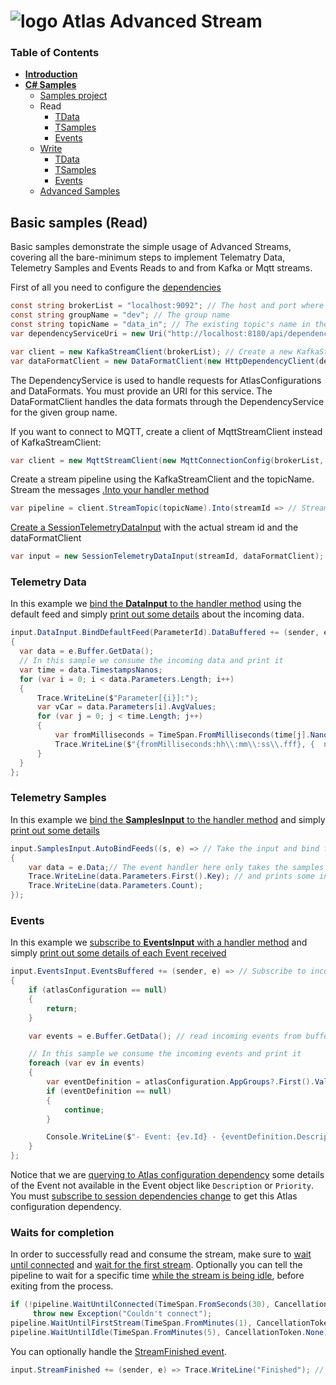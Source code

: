 # ![logo](/Media/branding.png) Atlas Advanced Stream

### Table of Contents
- [**Introduction**](../README.md)<br>
- [**C# Samples**](README.md)<br>
  - [Samples project](./src)
  - Read
    - [TData](read.md#telemetry-data)
    - [TSamples](read.md#telemetry-samples)
    - [Events](read.md#events)
  - [Write](write.md#basic-samples)
    - [TData](write.md#telemetry-data)
    - [TSamples](write.md#telemetry-samples)
    - [Events](write.md#events)
  - [Advanced Samples](advanced.md#advanced-samples)

## Basic samples (Read)
Basic samples demonstrate the simple usage of Advanced Streams, covering all the bare-minimum steps to implement Telematry Data, Telemetry Samples and Events Reads to and from Kafka or Mqtt streams.

First of all you need to configure the [dependencies](./src/MAT.OCS.Streaming.Samples/Samples/Basic/TData.cs#L60-L63)
```cs
const string brokerList = "localhost:9092"; // The host and port where the Kafka broker is running
const string groupName = "dev"; // The group name
const string topicName = "data_in"; // The existing topic's name in the Kafka broker. The *_annonce topic name must exist too. In this case the data_in_announce
var dependencyServiceUri = new Uri("http://localhost:8180/api/dependencies/"); // The URI where the dependency services are running

var client = new KafkaStreamClient(brokerList); // Create a new KafkaStreamClient for connecting to Kafka broker
var dataFormatClient = new DataFormatClient(new HttpDependencyClient(dependencyServiceUri, groupName)); // Create a new DataFormatClient
```

The DependencyService is used to handle requests for AtlasConfigurations and DataFormats. You must provide an URI for this service. 
The DataFormatClient handles the data formats through the DependencyService for the given group name.

If you want to connect to MQTT, create a client of MqttStreamClient instead of KafkaStreamClient:
```cs
var client = new MqttStreamClient(new MqttConnectionConfig(brokerList, "userName", "password"));
```

Create a stream pipeline using the KafkaStreamClient and the topicName. Stream the messages [.Into your handler method](./src/MAT.OCS.Streaming.Samples/Samples/Basic/TData.cs#L68)
```cs
var pipeline = client.StreamTopic(topicName).Into(streamId => // Stream Kafka topic into the handler method
```

[Create a SessionTelemetryDataInput](./src/MAT.OCS.Streaming.Samples/Samples/Basic/TData.cs#L70) with the actual stream id and the dataFormatClient 
```cs
var input = new SessionTelemetryDataInput(streamId, dataFormatClient);
```

### Telemetry Data
In this example we [bind the **DataInput** to the handler method](./src/MAT.OCS.Streaming.Samples/Samples/Basic/TData.cs#L71) using the default feed and simply [print out some details](./src/MAT.OCS.Streaming.Samples/Samples/Basic/TData.cs#L72-L86) about the incoming data.
```cs
input.DataInput.BindDefaultFeed(ParameterId).DataBuffered += (sender, e) => // Bind the incoming feed and take the data
{
  var data = e.Buffer.GetData();
  // In this sample we consume the incoming data and print it
  var time = data.TimestampsNanos;
  for (var i = 0; i < data.Parameters.Length; i++)
  {
      Trace.WriteLine($"Parameter[{i}]:");
      var vCar = data.Parameters[i].AvgValues;
      for (var j = 0; j < time.Length; j++)
      {
          var fromMilliseconds = TimeSpan.FromMilliseconds(time[j].NanosToMillis());
          Trace.WriteLine($"{fromMilliseconds:hh\\:mm\\:ss\\.fff}, {  new string('.', (int)(50 * vCar[j])) }");
      }
  }
};
```

### Telemetry Samples
In this example we [bind the **SamplesInput** to the handler method](./src/MAT.OCS.Streaming.Samples/Samples/Basic/TSamples.cs#L77) and simply [print out some details](./src/MAT.OCS.Streaming.Samples/Samples/Basic/TSamples.cs#L78-L82) 
```cs
input.SamplesInput.AutoBindFeeds((s, e) => // Take the input and bind feed to an event handler
{
    var data = e.Data;// The event handler here only takes the samples data 
    Trace.WriteLine(data.Parameters.First().Key); // and prints some information to the debug console
    Trace.WriteLine(data.Parameters.Count);
});
```

### Events

In this example we [subscribe to **EventsInput** with a handler method](./src/MAT.OCS.Streaming.Samples/Samples/Basic/EventsRead.cs#L45) and simply [print out some details of each Event received](./src/MAT.OCS.Streaming.Samples/Samples/Basic/EventsRead.cs#L52-L63)

```cs
input.EventsInput.EventsBuffered += (sender, e) => // Subscribe to incoming events
{
    if (atlasConfiguration == null)
    {
        return;
    }

    var events = e.Buffer.GetData(); // read incoming events from buffer

    // In this sample we consume the incoming events and print it
    foreach (var ev in events)
    {
        var eventDefinition = atlasConfiguration.AppGroups?.First().Value?.Events.GetValueOrDefault(ev.Id);
        if (eventDefinition == null)
        {
            continue;
        }

        Console.WriteLine($"- Event: {ev.Id} - {eventDefinition.Description} - Priority: {eventDefinition.Priority.ToString()} - Value: {ev.Values?.First()}");
    }
};
```

Notice that we are [querying to Atlas configuration dependency](./src/MAT.OCS.Streaming.Samples/Samples/Basic/EventsRead.cs#L57) some details of the Event not available in the Event object like `Description` or `Priority`. You must [subscribe to session dependencies change](./src/MAT.OCS.Streaming.Samples/Samples/Basic/EventsRead.cs#L35-L43) to get this Atlas configuration dependency.


### Waits for completion
In order to successfully read and consume the stream, make sure to [wait until connected](./src/MAT.OCS.Streaming.Samples/Samples/Basic/TData.cs#L92-L93) and [wait for the first stream](./src/MAT.OCS.Streaming.Samples/Samples/Basic/TData.cs#L94). Optionally you can tell the pipeline to wait for a specific time [while the stream is being idle](./src/MAT.OCS.Streaming.Samples/Samples/Basic/TData.cs#L95), before exiting from the process.
```cs
if (!pipeline.WaitUntilConnected(TimeSpan.FromSeconds(30), CancellationToken.None)) // Wait until the connection is established
     throw new Exception("Couldn't connect");
pipeline.WaitUntilFirstStream(TimeSpan.FromMinutes(1), CancellationToken.None); // Wait until the first stream is ready to read.
pipeline.WaitUntilIdle(TimeSpan.FromMinutes(5), CancellationToken.None); // Wait for 5 minutes of the pipeline being idle before exit.
```

You can optionally handle the [StreamFinished event](./src/MAT.OCS.Streaming.Samples/Samples/Basic/TData.cs#L88).
```cs
input.StreamFinished += (sender, e) => Trace.WriteLine("Finished"); // Handle the steam finished event
```
